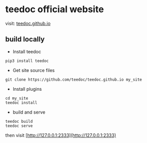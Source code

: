 teedoc official website
=====

visit: [teedoc.github.io](https://teedoc.github.io)


## build locally

* Install teedoc

```
pip3 install teedoc
```

* Get site source files

```
git clone https://github.com/teedoc/teedoc.github.io my_site
```

* Install plugins

```
cd my_site
teedoc install
```

* build and serve

```
teedoc build
teedoc serve
```

then visit [http://127.0.0.1:2333](http://127.0.0.1:2333)


